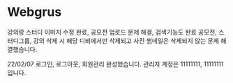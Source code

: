 # Webgrus

강의랑 스터디 이미지 수정 완료, 공모전 업로드 문제 해결, 검색기능도 완료
공모전, 스터디그룹, 강의 삭제 시 해당 디비에서만 삭제되고 사진 썸네일은 삭제되지 않는 문제 해결했습니다.

22/02/07
로그인, 로그아웃, 회원관리 완성했습니다.
관리자 계정은 11111111, 11111111 입니다.
